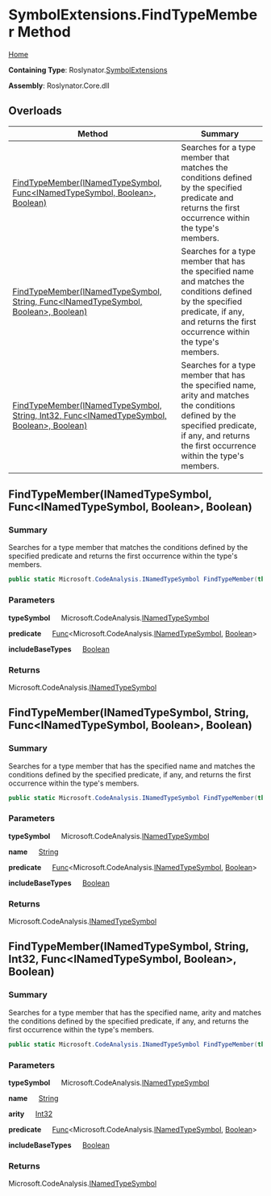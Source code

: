 # SymbolExtensions\.FindTypeMember Method

[Home](../../../README.md)

**Containing Type**: Roslynator\.[SymbolExtensions](../README.md)

**Assembly**: Roslynator\.Core\.dll

## Overloads

| Method | Summary |
| ------ | ------- |
| [FindTypeMember(INamedTypeSymbol, Func\<INamedTypeSymbol, Boolean>, Boolean)](#Roslynator_SymbolExtensions_FindTypeMember_Microsoft_CodeAnalysis_INamedTypeSymbol_System_Func_Microsoft_CodeAnalysis_INamedTypeSymbol_System_Boolean__System_Boolean_) | Searches for a type member that matches the conditions defined by the specified predicate and returns the first occurrence within the type's members\. |
| [FindTypeMember(INamedTypeSymbol, String, Func\<INamedTypeSymbol, Boolean>, Boolean)](#Roslynator_SymbolExtensions_FindTypeMember_Microsoft_CodeAnalysis_INamedTypeSymbol_System_String_System_Func_Microsoft_CodeAnalysis_INamedTypeSymbol_System_Boolean__System_Boolean_) | Searches for a type member that has the specified name and matches the conditions defined by the specified predicate, if any, and returns the first occurrence within the type's members\. |
| [FindTypeMember(INamedTypeSymbol, String, Int32, Func\<INamedTypeSymbol, Boolean>, Boolean)](#Roslynator_SymbolExtensions_FindTypeMember_Microsoft_CodeAnalysis_INamedTypeSymbol_System_String_System_Int32_System_Func_Microsoft_CodeAnalysis_INamedTypeSymbol_System_Boolean__System_Boolean_) | Searches for a type member that has the specified name, arity and matches the conditions defined by the specified predicate, if any, and returns the first occurrence within the type's members\. |

## FindTypeMember\(INamedTypeSymbol, Func\<INamedTypeSymbol, Boolean>, Boolean\) <a name="Roslynator_SymbolExtensions_FindTypeMember_Microsoft_CodeAnalysis_INamedTypeSymbol_System_Func_Microsoft_CodeAnalysis_INamedTypeSymbol_System_Boolean__System_Boolean_"></a>

### Summary

Searches for a type member that matches the conditions defined by the specified predicate and returns the first occurrence within the type's members\.

```csharp
public static Microsoft.CodeAnalysis.INamedTypeSymbol FindTypeMember(this Microsoft.CodeAnalysis.INamedTypeSymbol typeSymbol, Func<Microsoft.CodeAnalysis.INamedTypeSymbol, bool> predicate, bool includeBaseTypes = false)
```

### Parameters

**typeSymbol** &emsp; Microsoft\.CodeAnalysis\.[INamedTypeSymbol](https://docs.microsoft.com/en-us/dotnet/api/microsoft.codeanalysis.inamedtypesymbol)

**predicate** &emsp; [Func](https://docs.microsoft.com/en-us/dotnet/api/system.func-2)\<Microsoft\.CodeAnalysis\.[INamedTypeSymbol](https://docs.microsoft.com/en-us/dotnet/api/microsoft.codeanalysis.inamedtypesymbol), [Boolean](https://docs.microsoft.com/en-us/dotnet/api/system.boolean)>

**includeBaseTypes** &emsp; [Boolean](https://docs.microsoft.com/en-us/dotnet/api/system.boolean)

### Returns

Microsoft\.CodeAnalysis\.[INamedTypeSymbol](https://docs.microsoft.com/en-us/dotnet/api/microsoft.codeanalysis.inamedtypesymbol)

## FindTypeMember\(INamedTypeSymbol, String, Func\<INamedTypeSymbol, Boolean>, Boolean\) <a name="Roslynator_SymbolExtensions_FindTypeMember_Microsoft_CodeAnalysis_INamedTypeSymbol_System_String_System_Func_Microsoft_CodeAnalysis_INamedTypeSymbol_System_Boolean__System_Boolean_"></a>

### Summary

Searches for a type member that has the specified name and matches the conditions defined by the specified predicate, if any, and returns the first occurrence within the type's members\.

```csharp
public static Microsoft.CodeAnalysis.INamedTypeSymbol FindTypeMember(this Microsoft.CodeAnalysis.INamedTypeSymbol typeSymbol, string name, Func<Microsoft.CodeAnalysis.INamedTypeSymbol, bool> predicate = null, bool includeBaseTypes = false)
```

### Parameters

**typeSymbol** &emsp; Microsoft\.CodeAnalysis\.[INamedTypeSymbol](https://docs.microsoft.com/en-us/dotnet/api/microsoft.codeanalysis.inamedtypesymbol)

**name** &emsp; [String](https://docs.microsoft.com/en-us/dotnet/api/system.string)

**predicate** &emsp; [Func](https://docs.microsoft.com/en-us/dotnet/api/system.func-2)\<Microsoft\.CodeAnalysis\.[INamedTypeSymbol](https://docs.microsoft.com/en-us/dotnet/api/microsoft.codeanalysis.inamedtypesymbol), [Boolean](https://docs.microsoft.com/en-us/dotnet/api/system.boolean)>

**includeBaseTypes** &emsp; [Boolean](https://docs.microsoft.com/en-us/dotnet/api/system.boolean)

### Returns

Microsoft\.CodeAnalysis\.[INamedTypeSymbol](https://docs.microsoft.com/en-us/dotnet/api/microsoft.codeanalysis.inamedtypesymbol)

## FindTypeMember\(INamedTypeSymbol, String, Int32, Func\<INamedTypeSymbol, Boolean>, Boolean\) <a name="Roslynator_SymbolExtensions_FindTypeMember_Microsoft_CodeAnalysis_INamedTypeSymbol_System_String_System_Int32_System_Func_Microsoft_CodeAnalysis_INamedTypeSymbol_System_Boolean__System_Boolean_"></a>

### Summary

Searches for a type member that has the specified name, arity and matches the conditions defined by the specified predicate, if any, and returns the first occurrence within the type's members\.

```csharp
public static Microsoft.CodeAnalysis.INamedTypeSymbol FindTypeMember(this Microsoft.CodeAnalysis.INamedTypeSymbol typeSymbol, string name, int arity, Func<Microsoft.CodeAnalysis.INamedTypeSymbol, bool> predicate = null, bool includeBaseTypes = false)
```

### Parameters

**typeSymbol** &emsp; Microsoft\.CodeAnalysis\.[INamedTypeSymbol](https://docs.microsoft.com/en-us/dotnet/api/microsoft.codeanalysis.inamedtypesymbol)

**name** &emsp; [String](https://docs.microsoft.com/en-us/dotnet/api/system.string)

**arity** &emsp; [Int32](https://docs.microsoft.com/en-us/dotnet/api/system.int32)

**predicate** &emsp; [Func](https://docs.microsoft.com/en-us/dotnet/api/system.func-2)\<Microsoft\.CodeAnalysis\.[INamedTypeSymbol](https://docs.microsoft.com/en-us/dotnet/api/microsoft.codeanalysis.inamedtypesymbol), [Boolean](https://docs.microsoft.com/en-us/dotnet/api/system.boolean)>

**includeBaseTypes** &emsp; [Boolean](https://docs.microsoft.com/en-us/dotnet/api/system.boolean)

### Returns

Microsoft\.CodeAnalysis\.[INamedTypeSymbol](https://docs.microsoft.com/en-us/dotnet/api/microsoft.codeanalysis.inamedtypesymbol)

